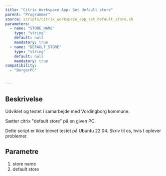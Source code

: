 ```yaml
---
title: "Citrix Workspace App: Set default store"
parent: "Programmer"
source: scripts/citrix_workspace_app_set_default_store.sh
parameters:
  - name: "STORE_NAME"
    type: "string"
    default: null
    mandatory: true
  - name: "DEFAULT_STORE"
    type: "string"
    default: null
    mandatory: true
compatibility:
  - "BorgerPC"


---
```


## Beskrivelse
Udviklet og testet i samarbejde med Vordingborg kommune.

Sætter citrix "default store" på en given PC.

Dette script er ikke blevet testet på Ubuntu 22.04. Skriv til os, hvis I oplever problemer.

## Parametre
1) store name
2) default store

